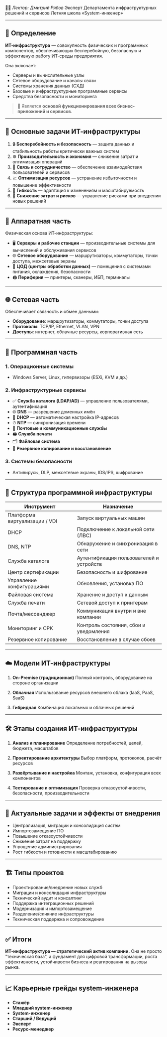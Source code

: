 👨‍🏫 *Лектор: Дмитрий Рябов*
Эксперт Департамента инфраструктурных решений и сервисов
Летняя школа «System-инженер»

---

## 📌 Определение

**ИТ-инфраструктура** — совокупность физических и программных компонентов, обеспечивающих бесперебойную, безопасную и эффективную работу ИТ-среды предприятия.

Она включает:
- Серверы и вычислительные узлы
- Сетевое оборудование и каналы связи
- Системы хранения данных (СХД)
- Базовые и инфраструктурные программные сервисы
- Средства безопасности и мониторинга

> 🧠 Является **основой функционирования всех бизнес-приложений и сервисов**.

---

## 🎯 Основные задачи ИТ-инфраструктуры

1. 🔒 **Бесперебойность и безопасность** — защита данных и стабильность работы критически важных систем
2. ⚙️ **Производительность и экономия** — снижение затрат и оптимизация операций
3. 🤝 **Связь и сотрудничество** — обеспечение взаимодействия пользователей и сервисов
4. 📈 **Оптимизация ресурсов** — устранение избыточности и повышение эффективности
5. 🔄 **Гибкость** — адаптация к изменениям и масштабируемость
6. 💸 **Снижение затрат и рисков** — управление рисками при внедрении новых решений

---

## 🧱 Аппаратная часть

Физическая основа ИТ-инфраструктуры:

- 🖥️ **Серверы и рабочие станции** — производительные системы для вычислений и обслуживания сервисов
- 🌐 **Сетевое оборудование** — маршрутизаторы, коммутаторы, точки доступа, межсетевые экраны
- 🏢 **ЦОД (центры обработки данных)** — помещения с системами питания, охлаждения, безопасности
- 🖨️ **Периферия** — принтеры, сканеры, ИБП, терминалы

---

## 🌐 Сетевая часть

Обеспечивает связность и обмен данными:

- **Оборудование**: маршрутизаторы, коммутаторы, точки доступа
- **Протоколы**: TCP/IP, Ethernet, VLAN, VPN
- **Доступы**: интернет, облачные ресурсы, корпоративная сеть

---

## 💽 Программная часть

### 1. Операционные системы
- Windows Server, Linux, гипервизоры (ESXi, KVM и др.)

### 2. Инфраструктурные сервисы
- ✅ **Служба каталога (LDAP/AD)** — управление пользователями, аутентификация
- 🌐 **DNS** — разрешение доменных имён
- 🛜 **DHCP** — автоматическая настройка IP-адресов
- ⏱ **NTP** — синхронизация времени
- 📧 **Почтовые и коммуникационные службы**
- 🖨 **Служба печати**
- 🗂 **Файловая система**
- 💾 **Резервное копирование и восстановление**

### 3. Системы безопасности
- Антивирусы, DLP, межсетевые экраны, IDS/IPS, шифрование

---

## 🧩 Структура программной инфраструктуры

| Инструмент                        | Назначение                                   |
|----------------------------------|----------------------------------------------|
| Платформа виртуализации / VDI    | Запуск виртуальных машин                     |
| DHCP                             | Подключение к локальной сети (ЛВС)          |
| DNS, NTP                         | Обнаружение и синхронизация в сети           |
| Служба каталога                  | Аутентификация пользователей и устройств     |
| Центр сертификации               | Безопасность и шифрование                    |
| Управление конфигурациями        | Обновления, установка ПО                     |
| Файловая система                 | Хранение и доступ к данным                   |
| Служба печати                    | Сетевой доступ к принтерам                   |
| Почта/мессенджер                 | Коммуникация внутри и вне компании           |
| Мониторинг и СРК                 | Контроль состояния, сбои и уведомления       |
| Резервное копирование            | Восстановление в случае сбоев                |

---

## ☁️ Модели ИТ-инфраструктуры

1. **On-Premise (традиционная)**
   Полный контроль, оборудование на стороне организации

2. **Облачная**
   Использование ресурсов внешнего облака (IaaS, PaaS, SaaS)

3. **Гибридная**
   Комбинация локальных и облачных решений

---

## 🛠 Этапы создания ИТ-инфраструктуры

1. **Анализ и планирование**
   Определение потребностей, целей, бюджета, масштабов

2. **Проектирование архитектуры**
   Выбор платформ, протоколов, расчёт ресурсов

3. **Развёртывание и настройка**
   Монтаж, установка, конфигурация всех компонентов

4. **Тестирование и оптимизация**
   Проверка отказоустойчивости, безопасности, производительности

---

## 🧩 Актуальные задачи и эффекты от внедрения

- Централизация, миграции и консолидация систем
- Импортозамещение ПО
- Повышение отказоустойчивости
- Снижение затрат на поддержку
- Упрощение администрирования
- Рост гибкости и готовности к масштабированию

---

## 🏗️ Типы проектов

- Проектирование/внедрение новых служб
- Миграции и консолидация инфраструктуры
- Технический аудит и консалтинг
- Поддержка интеграционных решений
- Модернизация и импортозамещение
- Разделение/слияние инфраструктуры
- Техническая поддержка и сопровождение

---

## ✅ Итоги

**ИТ-инфраструктура — стратегический актив компании.**
Она не просто "техническая база", а фундамент для цифровой трансформации, роста эффективности, устойчивости бизнеса и реагирования на вызовы рынка.

---

## 📈 Карьерные грейды system-инженера

- **Стажёр**
- **Младший system-инженер**
- **System-инженер**
- **Старший / Ведущий**
- **Эксперт**
- **Ресурс-менеджер**
